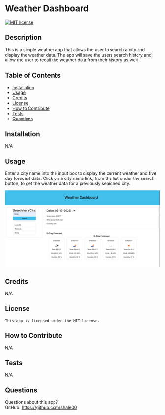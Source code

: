 # Weather Dashboard

  [![MIT license](https://img.shields.io/badge/License-MIT-blue.svg)](https://lbesson.mit-license.org/)

  ## Description
  This is a simple weather app that allows the user to search a city and display the weather data. The app will save the users search history and allow the user to recall the weather data from their history as well.

  ## Table of Contents
  * [Installation](#installation)
  * [Usage](#usage)
  * [Credits](#credits)
  * [License](#license)
  * [How to Contribute](#how-to-contribute)
  * [Tests](#tests)
  * [Questions](#questions)
  
  ## Installation
  N/A

  ## Usage
  Enter a city name into the input box to display the current weather and five day forecast data. Click on a city name link, from the list under the search button, to get the weather data for a previously searched city.

  ![screenshot](Assets/img/weatherDashboar-screenshot.png)

  ## Credits
  N/A

  ## License
    This app is licensed under the MIT license.

  ## How to Contribute
  N/A

  ## Tests
  N/A

  ## Questions
  Questions about this app?  
  GitHub: https://github.com/shale00  
